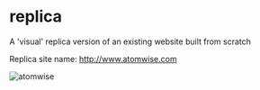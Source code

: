 # replica
A 'visual' replica version of an existing website built from scratch

Replica site name: http://www.atomwise.com

![atomwise](https://cloud.githubusercontent.com/assets/15616192/13229079/efa91d6c-d953-11e5-844a-2e915a5f5ece.png)
